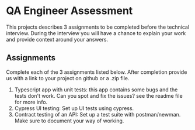 # QA Engineer Assessment

This projects describes 3 assignments to be completed before the technical interview. During the interview you will have a chance to explain
your work and provide context around your answers.

## Assignments

Complete each of the 3 assignments listed below. After completion provide us with a link to your project on github or a .zip file.
1. Typescript app with unit tests: this app contains some bugs and the tests don't work. Can you spot and fix the issues? see the readme file for more info.
2. Cypress UI testing: Set up UI tests using cypress.
3. Contract testing of an API: Set up a test suite with postman/newman. Make sure to document your way of working.
